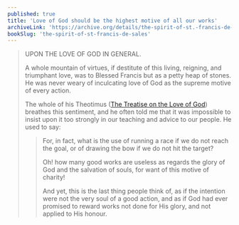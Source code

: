```yaml
---
published: true
title: 'Love of God should be the highest motive of all our works'
archiveLink: 'https://archive.org/details/the-spirit-of-st.-francis-de-sales/page/55?view=theater'
bookSlug: 'the-spirit-of-st-francis-de-sales'
---
```


> UPON THE LOVE OF GOD IN GENERAL.
>
> A whole mountain of virtues, if destitute of this living, reigning, and triumphant love, was to Blessed Francis but as a petty heap of stones. He was never weary of inculcating love of God as the supreme motive of every action.
>
> The whole of his Theotimus ([The Treatise on the Love of God](/books/treatise-on-the-love-of-god.html)) breathes this sentiment, and he often told me that it was impossible to insist upon it too strongly in our teaching and advice to our people. He used to say:
>
>> For, in fact, what is the use of running a race if we do not reach the goal, or of drawing the bow if we do not hit the target?
>>
>> Oh! how many good works are useless as regards the glory of God and the salvation of souls, for want of this motive of charity!
>>
>> And yet, this is the last thing people think of, as if the intention were not the very soul of a good action, and as if God had ever promised to reward works not done for His glory, and not applied to His honour.